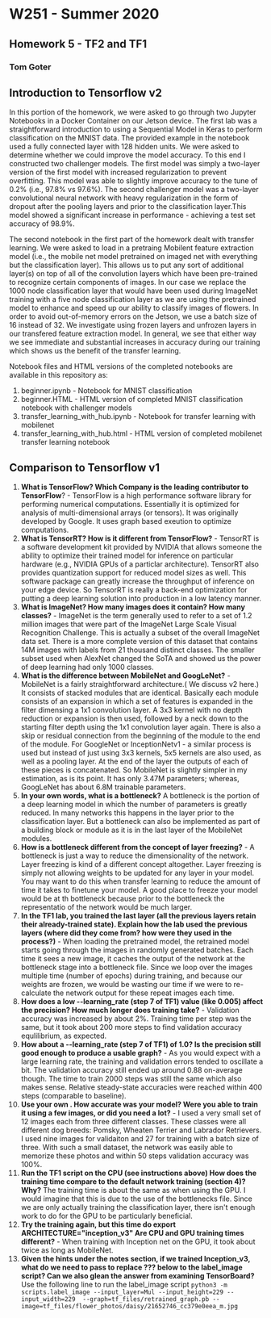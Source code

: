 # W251 - Summer 2020
## Homework 5 - TF2 and TF1
### Tom Goter

## Introduction to Tensorflow v2
In this portion of the homework, we were asked to go through two Jupyter Notebooks in a Docker Container on our Jetson device. The first lab was a straightforward introduction to using a Sequential Model in Keras to perform classification on the MNIST data. The provided example in the notebook used a fully connected layer with 128 hidden units.  We were asked to determine whether we could improve the model accuracy. To this end I constructed two challenger models. The first model was simply a two-layer version of the first model with increased regularization to prevent overfitting. This model was able to slightly improve accuracy to the tune of 0.2% (i.e., 97.8% vs 97.6%). The second challenger model was a two-layer convolutional neural network with heavy regularization in the form of dropout after the pooling layers and prior to the classification layer.This model showed a significant increase in performance - achieving a test set accuracy of 98.9%.

The second notebook in the first part of the homework dealt with transfer learning. We were asked to load in a pretraing Mobilent feature extraction model (i.e., the mobile net model pretrained on imaged net with everything but the classification layer). This allows us to put any sort of additional layer(s) on top of all of the convolution layers which have been pre-trained to recognize certain components of images. In our case we replace the 1000 node classification layer that would have been used during ImageNet training with a five node classification layer as we are using the pretrained model to enhance and speed up our ability to classify images of flowers. In order to avoid out-of-memory errors on the Jetson, we use a batch size of 16 instead of 32. We investigate using frozen layers and unfrozen layers in our transfered feature extraction model. In general, we see that either way we see immediate and substantial increases in accuracy during our training which shows us the benefit of the transfer learning.

Notebook files and HTML versions of the completed notebooks are available in this repository as:  
1. beginner.ipynb - Notebook for MNIST classification  
2. beginner.HTML - HTML version of completed MNIST classification notebook with challenger models  
3. transfer_learning_with_hub.ipynb - Notebook for transfer learning with mobilenet  
4. transfer_learning_with_hub.html - HTML version of completed mobilenet transfer learning notebook  

## Comparison to Tensorflow v1
1. **What is TensorFlow? Which Company is the leading contributor to TensorFlow**? - TensorFlow is a high performance software library for performing numerical computations. Essentially it is optimized for analysis of multi-dimensional arrays (or tensors). It was originally developed by Google. It uses graph based exeution to optimize computations.
2. **What is TensorRT? How is it different from TensorFlow?**  - TensorRT is a software development kit provided by NVIDIA that allows someone the ability to optimize their trained model for inference on particular hardware (e.g., NVIDIA GPUs of a particlar architecture). TensorRT also provides quantization support for reduced model sizes as well. This software package can greatly increase the throughput of inference on your edge device. So TensorRT is really a back-end optimization for putting a deep learning solution into production in a low latency manner.  
3. **What is ImageNet? How many images does it contain? How many classes?** - ImageNet is the term generally used to refer to a set of 1.2 million images that were part of the ImageNet Large Scale Visual Recognition Challenge. This is actually a subset of the overall ImageNet data set. There is a more complete version of this dataset that contains 14M images with labels from 21 thousand distinct classes. The smaller subset used when AlexNet changed the SoTA and showed us the power of deep learning had only 1000 classes.  
4. **What is the difference between MobileNet and GoogLeNet?** - MobileNet is a fairly straightforward architecture.( We discuss v2 here.) It consists of stacked modules that are identical. Basically each module consists of an expansion in which a set of features is expanded in the filter dimensing a 1x1 convolution layer. A 3x3 kernel with no depth reduction or expansion is then used, followed by a neck down to the starting filter depth using the 1x1 convolution layer again. There is also a skip or residual connection from the beginning of the module to the end of the module. For GoogleNet or InceptionNetv1 - a similar process is used but instead of just using 3x3 kernels, 5x5 kernels are also used, as well as a pooling layer. At the end of the layer the outputs of each of these pieces is concatenated. So MobileNet is slightly simpler in my estimation, as is its point. It has only 3.47M parameters; whereas, GoogLeNet has about 6.8M trainable parameters.  
5. **In your own words, what is a bottleneck?** A bottleneck is the portion of a deep learning model in which the number of parameters is greatly reduced. In many networks this happens in the layer prior to the classification layer. But a bottleneck can also be implemented as part of a building block or module as it is in the last layer of the MobileNet modules. 
6. **How is a bottleneck different from the concept of layer freezing?** - A bottleneck is just a way to reduce the dimensionality of the network. Layer freezing is kind of a different concept altogether. Layer freezing is simply not allowing weights to be updated for any layer in your model. You may want to do this when transfer learning to reduce the amount of time it takes to finetune your model. A good place to freeze your model would be at th bottleneck because prior to the bottleneck the representatio of the network would be much larger.  
7. **In the TF1 lab, you trained the last layer (all the previous layers retain their already-trained state). Explain how the lab used the previous layers (where did they come from? how were they used in the process?)** - When loading the pretrained model, the retrained model starts going through the images in randomly generated batches. Each time it sees a new image, it caches the output of the network at the bottleneck stage into a bottleneck file. Since we loop over the images multiple time (number of epochs) during training, and because our weights are frozen, we would be wasting our time if we were to re-calculate the network output for these repeat images each time.  
8. **How does a low --learning_rate (step 7 of TF1) value (like 0.005) affect the precision? How much longer does training take?** - Validation accuracy was increased by about 2%. Training time per step was the same, but it took about 200 more steps to find validation accuracy equlilibrium, as expected.  
9. **How about a --learning_rate (step 7 of TF1) of 1.0? Is the precision still good enough to produce a usable graph?** - As you would expect with a large learning rate, the training and validation errors tended to oscillate a bit. The validation accuracy still ended up around 0.88 on-average though. The time to train 2000 steps was still the same which also makes sense. Relative steady-state accuracies were reached within 400 steps (comparable to baseline).
10. **Use your own . How accurate was your model? Were you able to train it using a few images, or did you need a lot?** - I used a very small set of 12 images each from three different classes. These classes were all different dog breeds: Pomsky, Wheaten Terrier and Labrador Retrievers. I used nine images for validaiton and 27 for training with a batch size of three. With such a small dataset, the network was easily able to memorize these photos and within 50 steps validation accuracy was 100%.
11. **Run the TF1 script on the CPU (see instructions above) How does the training time compare to the default network training (section 4)? Why?** The training time is about the same as when using the GPU. I would imagine that this is due to the use of the bottlenecks file. Since we are only actually training the classification layer, there isn't enough work to do for the GPU to be particularly beneficial.
12. **Try the training again, but this time do export ARCHITECTURE="inception_v3" Are CPU and GPU training times different?** - When training with Inception net on the GPU, it took about twice as long as MobileNet.
13. **Given the hints under the notes section, if we trained Inception_v3, what do we need to pass to replace ??? below to the label_image script? Can we also glean the answer from examining TensorBoard?** Use the following line to run the label_image script `python3 -m scripts.label_image --input_layer=Mul --input_height=229 --input_width=229  --graph=tf_files/retrained_graph.pb --image=tf_files/flower_photos/daisy/21652746_cc379e0eea_m.jpg`

